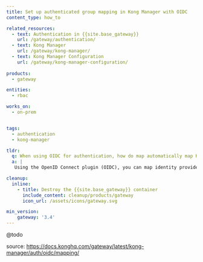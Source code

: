 ```yaml
---
title: Set up authenticated group mapping in Kong Manager with OIDC
content_type: how_to

related_resources:
  - text: Authentication in {{site.base_gateway}}
    url: /gateway/authentication/
  - text: Kong Manager
    url: /gateway/kong-manager/
  - text: Kong Manager Configuration
    url: /gateway/kong-manager-configuration/
    
products:
  - gateway

entities:
  - rbac

works_on:
  - on-prem


tags:
  - authentication
  - kong-manager

tldr: 
  q: When using OIDC for authentication, how do map automatically map Kong Managers users to groups?
  a: |
   Using the OpenID Connect plugin (OIDC), you can map identity provider (IdP) groups to {{site.base_gateway}} roles. Adding a user in this way gives them access to {{site.base_gateway}} based on their group in the IdP.

cleanup:
  inline:
    - title: Destroy the {{site.base_gateway}} container
      include_content: cleanup/products/gateway
      icon_url: /assets/icons/gateway.svg

min_version:
    gateway: '3.4'
---
```


@todo

source: https://docs.konghq.com/gateway/latest/kong-manager/auth/oidc/mapping/
